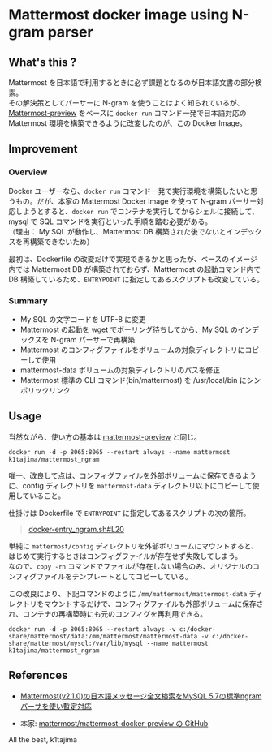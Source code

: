 # Mattermost docker image using N-gram parser

## What's this ?

Mattermost を日本語で利用するときに必ず課題となるのが日本語文書の部分検索。  
その解決策としてパーサーに N-gram を使うことはよく知られているが、[Mattermost-preview](https://hub.docker.com/r/mattermost/mattermost-preview) をベースに `docker run` コマンド一発で日本語対応の Mattermost 環境を構築できるように改変したのが、この Docker Image。

## Improvement

### Overview

Docker ユーザーなら、`docker run` コマンド一発で実行環境を構築したいと思うもの。だが、本家の Mattermost Docker Image を使って N-gram パーサー対応しようとすると、`docker run` でコンテナを実行してからシェルに接続して、mysql で SQL コマンドを実行といった手順を踏む必要がある。  
（理由： My SQL が動作し、Mattermost DB 構築された後でないとインデックスを再構築できないため）

最初は、Dockerfile の改変だけで実現できるかと思ったが、ベースのイメージ内では Mattermost DB が構築されておらず、Matttermost の起動コマンド内で DB 構築しているため、`ENTRYPOINT` に指定してあるスクリプトも改変している。

### Summary

* My SQL の文字コードを UTF-8 に変更
* Mattermost の起動を wget でポーリング待ちしてから、My SQL のインデックスを N-gram パーサーで再構築
* Mattermost のコンフィグファイルをボリュームの対象ディレクトリにコピーして使用
* mattermost-data ボリュームの対象ディレクトリのパスを修正
* Mattermost 標準の CLI コマンド(bin/mattermost) を /usr/local/bin にシンボリックリンク

## Usage

当然ながら、使い方の基本は [mattermost-preview](https://docs.mattermost.com/install/docker-local-machine.html) と同じ。

```
docker run -d -p 8065:8065 --restart always --name mattermost k1tajima/mattermost_ngram
```

唯一、改良して点は、コンフィグファイルを外部ボリュームに保存できるように、config ディレクトリを `mattermost-data` ディレクトリ以下にコピーして使用していること。

仕掛けは Dockerfile で `ENTRYPOINT` に指定してあるスクリプトの次の箇所。

> [docker-entry_ngram.sh#L20](https://github.com/tajimak/mattermost_ngram/blob/603956ac118615e6a069ddfea4fcc429d8009003/docker-entry_ngram.sh#L20) 

単純に `mattermost/config` ディレクトリを外部ボリュームにマウントすると、はじめて実行するときはコンフィグファイルが存在せず失敗してしまう。  
なので、`copy -rn` コマンドでファイルが存在しない場合のみ、オリジナルのコンフィグファイルをテンプレートとしてコピーしている。

この改良により、下記コマンドのように `/mm/mattermost/mattermost-data` ディレクトリをマウントするだけで、コンフィグファイルも外部ボリュームに保存され、コンテナの再構築時にも元のコンフィグを再利用できる。

```
docker run -d -p 8065:8065 --restart always -v c:/docker-share/mattermost/data:/mm/mattermost/mattermost-data -v c:/docker-share/mattermost/mysql:/var/lib/mysql --name mattermost k1tajima/mattermost_ngram
```

## References

* [Mattermost(v2.1.0)の日本語メッセージ全文検索をMySQL 5.7の標準ngramパーサを使い暫定対応](https://qiita.com/terukizm/items/b477943b63c66ab7d454)

* 本家: [mattermost/mattermost-docker-preview の GitHub](https://github.com/mattermost/mattermost-docker-preview)

All the best,
k1tajima